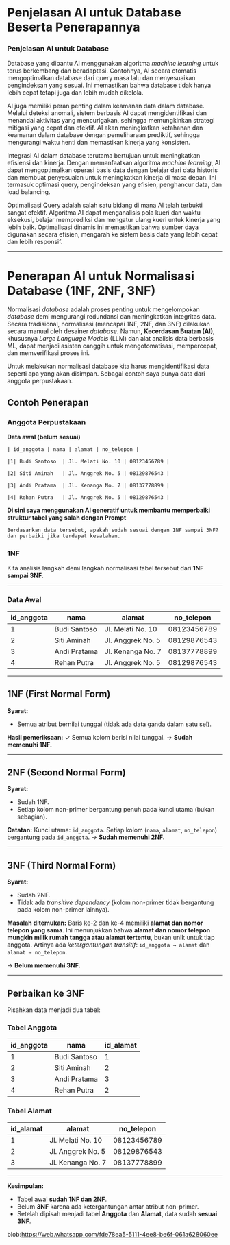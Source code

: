 # Penjelasan AI untuk Database Beserta Penerapannya

### Penjelasan AI untuk Database

Database yang dibantu AI menggunakan algoritma *machine learning* untuk terus berkembang dan beradaptasi. Contohnya, AI secara otomatis mengoptimalkan database dari query masa lalu dan menyesuaikan pengindeksan yang sesuai. Ini memastikan bahwa database tidak hanya lebih cepat tetapi juga dan lebih mudah dikelola.

AI juga memiliki peran penting dalam keamanan data dalam database. Melalui deteksi anomali, sistem berbasis AI dapat mengidentifikasi dan menandai aktivitas yang mencurigakan, sehingga memungkinkan strategi mitigasi yang cepat dan efektif. AI akan meningkatkan ketahanan dan keamanan dalam database dengan pemeliharaan prediktif, sehingga mengurangi waktu henti dan memastikan kinerja yang konsisten.

Integrasi AI dalam database terutama bertujuan untuk meningkatkan efisiensi dan kinerja. Dengan memanfaatkan algoritma *machine learning*, AI dapat mengoptimalkan operasi basis data dengan belajar dari data historis dan membuat penyesuaian untuk meningkatkan kinerja di masa depan. Ini termasuk optimasi query, pengindeksan yang efisien, penghancur data, dan load balancing.

Optimalisasi Query adalah salah satu bidang di mana AI telah terbukti sangat efektif. Algoritma AI dapat menganalisis pola kueri dan waktu eksekusi, belajar memprediksi dan mengatur ulang kueri untuk kinerja yang lebih baik. Optimalisasi dinamis ini memastikan bahwa sumber daya digunakan secara efisien, mengarah ke sistem basis data yang lebih cepat dan lebih responsif.


***

# Penerapan AI untuk Normalisasi Database (1NF, 2NF, 3NF)

Normalisasi *database* adalah proses penting untuk mengelompokan *database*  demi mengurangi redundansi dan meningkatkan integritas data. Secara tradisional, normalisasi (mencapai 1NF, 2NF, dan 3NF) dilakukan secara manual oleh desainer *database*. Namun, **Kecerdasan Buatan (AI)**, khususnya *Large Language Models* (LLM) dan alat analisis data berbasis ML, dapat menjadi asisten canggih untuk mengotomatisasi, mempercepat, dan memverifikasi proses ini.

Untuk melakukan normalisasi database kita harus mengidentifikasi data seperti apa yang akan disimpan. Sebagai contoh saya punya data dari anggota perpustakaan. 

## Contoh Penerapan

### Anggota Perpustakaan

**Data awal (belum sesuai)** 

    | id_anggota | nama | alamat | no_telepon |

    |1| Budi Santoso  | Jl. Melati No. 10 | 08123456789 |

    |2| Siti Aminah   | Jl. Anggrek No. 5 | 08129876543 |

    |3| Andi Pratama  | Jl. Kenanga No. 7 | 08137778899 |

    |4| Rehan Putra   | Jl. Anggrek No. 5 | 08129876543 |

**Di sini saya menggunakan AI generatif untuk membantu memperbaiki struktur tabel yang salah dengan Prompt**
    
    Berdasarkan data tersebut, apakah sudah sesuai dengan 1NF sampai 3NF? dan perbaiki jika terdapat kesalahan.

### 1NF
Kita analisis langkah demi langkah normalisasi tabel tersebut dari **1NF sampai 3NF**.

---

### **Data Awal**

| id_anggota | nama         | alamat            | no_telepon  |
| ---------- | ------------ | ----------------- | ----------- |
| 1          | Budi Santoso | Jl. Melati No. 10 | 08123456789 |
| 2          | Siti Aminah  | Jl. Anggrek No. 5 | 08129876543 |
| 3          | Andi Pratama | Jl. Kenanga No. 7 | 08137778899 |
| 4          | Rehan Putra  | Jl. Anggrek No. 5 | 08129876543 |

---

## **1NF (First Normal Form)**

**Syarat:**

* Semua atribut bernilai tunggal (tidak ada data ganda dalam satu sel).

**Hasil pemeriksaan:**
✓ Semua kolom berisi nilai tunggal.
→ **Sudah memenuhi 1NF.**

---

## **2NF (Second Normal Form)**

**Syarat:**

* Sudah 1NF.
* Setiap kolom non-primer bergantung penuh pada kunci utama (bukan sebagian).

**Catatan:**
Kunci utama: `id_anggota`.
Setiap kolom (`nama`, `alamat`, `no_telepon`) bergantung pada `id_anggota`.
→ **Sudah memenuhi 2NF.**

---

## **3NF (Third Normal Form)**

**Syarat:**

* Sudah 2NF.
* Tidak ada *transitive dependency* (kolom non-primer tidak bergantung pada kolom non-primer lainnya).

**Masalah ditemukan:**
Baris ke-2 dan ke-4 memiliki **alamat dan nomor telepon yang sama**.
Ini menunjukkan bahwa **alamat dan nomor telepon mungkin milik rumah tangga atau alamat tertentu**, bukan unik untuk tiap anggota.
Artinya ada *ketergantungan transitif*:
`id_anggota → alamat` dan `alamat → no_telepon`.

→ **Belum memenuhi 3NF.**

---

## **Perbaikan ke 3NF**

Pisahkan data menjadi dua tabel:

### **Tabel Anggota**

| id_anggota | nama         | id_alamat |
| ---------- | ------------ | --------- |
| 1          | Budi Santoso | 1         |
| 2          | Siti Aminah  | 2         |
| 3          | Andi Pratama | 3         |
| 4          | Rehan Putra  | 2         |

### **Tabel Alamat**

| id_alamat | alamat            | no_telepon  |
| --------- | ----------------- | ----------- |
| 1         | Jl. Melati No. 10 | 08123456789 |
| 2         | Jl. Anggrek No. 5 | 08129876543 |
| 3         | Jl. Kenanga No. 7 | 08137778899 |

---

**Kesimpulan:**

* Tabel awal **sudah 1NF dan 2NF**.
* Belum **3NF** karena ada ketergantungan antar atribut non-primer.
* Setelah dipisah menjadi tabel **Anggota** dan **Alamat**, data sudah **sesuai 3NF**.

blob:https://web.whatsapp.com/fde78ea5-5111-4ee8-be6f-061a628060ee
